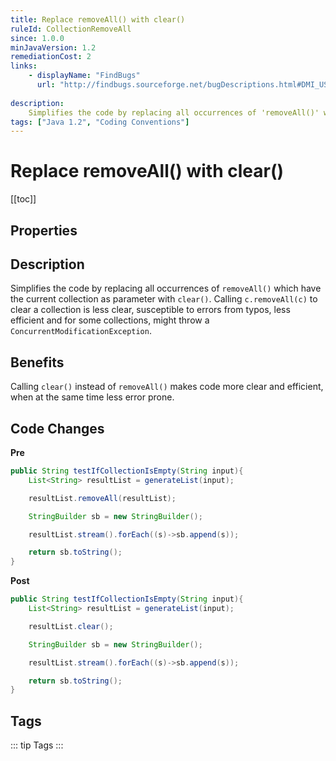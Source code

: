 ```yaml
---
title: Replace removeAll() with clear()
ruleId: CollectionRemoveAll
since: 1.0.0
minJavaVersion: 1.2
remediationCost: 2
links:
    - displayName: "FindBugs"
      url: "http://findbugs.sourceforge.net/bugDescriptions.html#DMI_USING_REMOVEALL_TO_CLEAR_COLLECTION"
    
description:
    Simplifies the code by replacing all occurrences of 'removeAll()' which have the current collection as parameter with 'clear()'.
tags: ["Java 1.2", "Coding Conventions"]
---
```


# Replace removeAll() with clear()

[[toc]]

## Properties

<RuleProperties />


## Description

Simplifies the code by replacing all occurrences of `removeAll()` which have the current collection as parameter with `clear()`. Calling `c.removeAll(c)` to clear a collection is less clear, susceptible to errors from typos, less efficient and for some collections, might throw a `ConcurrentModificationException`.   


## Benefits

Calling `clear()` instead of `removeAll()` makes code more clear and efficient, when at the same time less error prone.


## Code Changes

__Pre__

```java
public String testIfCollectionIsEmpty(String input){
    List<String> resultList = generateList(input);

    resultList.removeAll(resultList);

    StringBuilder sb = new StringBuilder();

    resultList.stream().forEach((s)->sb.append(s));

    return sb.toString();
}
```

__Post__

```java
public String testIfCollectionIsEmpty(String input){
    List<String> resultList = generateList(input);

    resultList.clear();

    StringBuilder sb = new StringBuilder();

    resultList.stream().forEach((s)->sb.append(s));

    return sb.toString();
}
```

<VersionNotice />


## Tags

::: tip Tags
<TagLinks />
:::